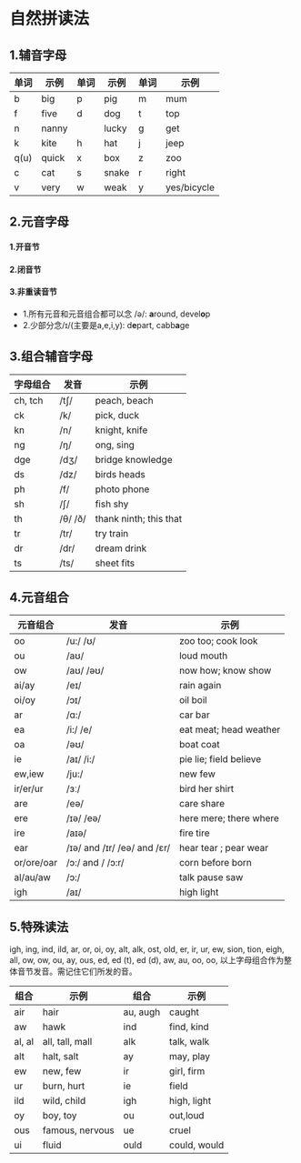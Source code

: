 # 自然拼读法

## 1.辅音字母

单词|示例|单词|示例|单词|示例
---|---|---|---|---|---
b|big|p|pig|m|mum
f|five|d|dog|t|top
n|nanny| |lucky|g|get
k|kite|h|hat|j|jeep
q(u)|quick|x|box|z|zoo
c|cat|s|snake|r|right
v|very|w|weak|y|yes/bicycle

## 2.元音字母

#### 1.开音节

#### 2.闭音节

#### 3.非重读音节

- 1.所有元音和元音组合都可以念 /ə/:  **a**round, devel**o**p
- 2.少部分念/ɪ/(主要是a,e,i,y):  d**e**part, cabb**a**ge



## 3.组合辅音字母

字母组合|发音|示例
---|---|---
ch, tch|/tʃ/|peach, beach
ck|/k/|pick, duck
kn|/n/|knight,  knife
ng|/ŋ/|ong,  sing
dge|/dʒ/|bridge    knowledge
ds|/dz/|birds   heads
ph|/f/|photo   	phone
sh|/ʃ/|fish   shy
th|/θ/      /ð/|thank   ninth;   this  that
tr|/tr/|try   train
dr|/dr/|dream    drink
ts| /ts/|sheet    fits

## 4.元音组合
元音组合|发音|示例
---|---|---
oo|/u:/    /ʊ/|zoo   too;  cook  look
ou|/aʊ/|loud    mouth
ow|/aʊ/   /əʊ/|now    how; know    show
ai/ay|/eɪ/|rain    again
oi/oy|/ɔɪ/|oil    boil
ar|/ɑ:/|car    bar
ea|/i:/     /e/|eat   meat;    head  weather
oa| /əʊ/|boat   coat
ie|/aɪ/    /i:/|pie  lie;    field believe
ew,iew| /ju:/|new   few
ir/er/ur| /ɜː/|bird    her    shirt
are|/eə/|care   share
ere|/ɪə/     /eə/|here    mere;   there    where
ire|/aɪə/ |fire    tire
ear|/ɪə/ and /ɪr/      /eə/ and /ɛr/|hear  tear  ;     pear   wear
or/ore/oar| /ɔ:/  and / /ɔ:r/|corn  before  born
al/au/aw|/ɔ:/|talk   pause   saw
igh| /aɪ/|high   light



## 5.特殊读法

igh, ing, ind, ild, ar, or, oi, oy, alt, alk, ost, old, er, ir, ur, ew, sion, tion, eigh, all, ow, ow, ou, ay, ous, ed, ed (t), ed (d), aw, au, oo, oo,  以上字母组合作为整体音节发音。需记住它们所发的音。

组合|示例|组合|示例
---|---|---|---
air|hair| au, augh|caught
aw|hawk|ind |find, kind
al, al|all, tall, mall|alk|talk, walk
alt|halt, salt| ay |may, play
ew|new, few|ir |girl, firm
ur |burn, hurt|ie |field
ild|wild, child| igh|high, light
oy|boy, toy|ou | out,loud
ous |famous, nervous|ue |cruel
ui |fluid|ould|could, would
